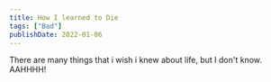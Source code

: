 ```yaml
---
title: How I learned to Die
tags: ["Bad"]
publishDate: 2022-01-06
---
```


There are many things that i wish i knew about life, but I don't know. AAHHHH!
